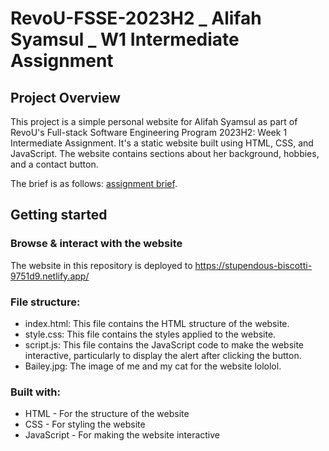 # RevoU-FSSE-2023H2 _ Alifah Syamsul _ W1 Intermediate Assignment

## Project Overview 
This project is a simple personal website for Alifah Syamsul as part of RevoU's Full-stack Software Engineering Program 2023H2: Week 1 Intermediate Assignment. It's a static website built using HTML, CSS, and JavaScript. The website contains sections about her background, hobbies, and a contact button.

The brief is as follows: [assignment brief](https://docs.google.com/document/d/1DK7jyE81NyFstWPnC1ljoGsvj0l40DFCwnQbOlCAZX8/edit?usp=sharing).

## Getting started 

### Browse & interact with the website
The website in this repository is deployed to https://stupendous-biscotti-9751d9.netlify.app/

### File structure:
* index.html: This file contains the HTML structure of the website. 
* style.css: This file contains the styles applied to the website.
* script.js: This file contains the JavaScript code to make the website interactive, particularly to display the alert after clicking the button.
* Bailey.jpg: The image of me and my cat for the website lololol.
### Built with:
* HTML - For the structure of the website
* CSS - For styling the website
* JavaScript - For making the website interactive